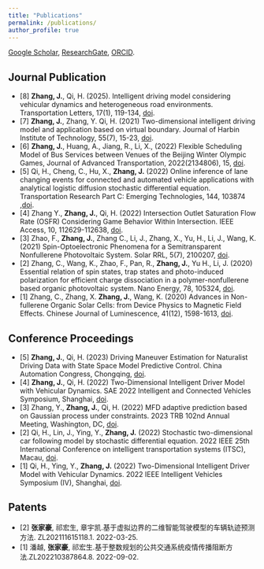 ```yaml
---
title: "Publications"
permalink: /publications/
author_profile: true
---
```


<!-- {% if author.googlescholar %}
  You can also find my articles on <u><a href="{{author.googlescholar}}">my Google Scholar profile</a>.</u>
{% endif %}

{% include base_path %}

{% for post in site.publications reversed %}
  {% include archive-single.html %}
{% endfor %} -->

[Google Scholar](https://scholar.google.com/citations?user=TAb6ScIAAAAJ&hl=en), [ResearchGate](https://www.researchgate.net/profile/Jiahao-Zhang-15), [ORCID](https://orcid.org/my-orcid?orcid=0000-0003-4789-5473).


Journal Publication
----------
* [8] **Zhang, J.**, Qi, H. (2025). Intelligent driving model considering vehicular dynamics and heterogeneous road environments. Transportation Letters, 17(1), 119-134, [doi](https://doi.org/10.1080/19427867.2024.2329469).
* [7] **Zhang, J.**, Zhang, Y. Qi, H. (2021) Two-dimensional intelligent driving model and application based on virtual boundary. Journal of Harbin Institute of Technology, 55(7), 15-23, [doi](http://hit.alljournals.cn/html/hitxb_cn/2023/7/20230703.html).
* [6] **Zhang, J.**, Huang, A., Jiang, R., Li, X., (2022) Flexible Scheduling Model of Bus Services between Venues of the Beijing Winter Olympic Games, Journal of Advanced Transportation, 2022(2134806), 15, [doi](https://onlinelibrary.wiley.com/doi/full/10.1155/2022/2134806).
* [5] Qi, H., Cheng, C., Hu, X., **Zhang, J.** (2022) Online inference of lane changing events for connected and automated vehicle applications with analytical logistic diffusion stochastic differential equation. Transportation Research Part C: Emerging Technologies, 144, 103874 ,[doi](https://doi.org/10.1016/j.trc.2022.103874).
* [4] Zhang Y., **Zhang, J.**, Qi, H. (2022) Intersection Outlet Saturation Flow Rate (OSFR) Considering Game Behavior Within Intersection. IEEE Access, 10, 112629-112638, [doi](https://ieeexplore.ieee.org/abstract/document/9878314).
* [3] Zhao, F., **Zhang, J.**, Zhang C., Li, J., Zhang, X., Yu, H., Li, J., Wang, K. (2021) Spin-Optoelectronic Phenomena for a Semitransparent Nonfullerene Photovoltaic System. Solar RRL, 5(7), 2100207, [doi](https://onlinelibrary.wiley.com/doi/full/10.1002/solr.202100207).
* [2] Zhang, C., Wang, K., Zhao, F., Pan, R., **Zhang, J.**, Yu H., Li, J. (2020) Essential relation of spin states, trap states and photo-induced polarization for efficient charge dissociation in a polymer-nonfullerene based organic photovoltaic system. Nano Energy, 78, 105324, [doi](https://www.sciencedirect.com/science/article/pii/S2211285520309010).
* [1] Zhang, C., Zhang, X. **Zhang, J.**, Wang, K. (2020) Advances in Non-fullerene Organic Solar Cells: from Device Physics to Magnetic Field Effects. Chinese Journal of Luminescence, 41(12), 1598-1613, [doi](https://cjl.lightpublishing.cn/en/article/doi/10.37188/CJL.20200314/).


Conference Proceedings
-------
* [5] **Zhang, J.**, Qi, H. (2023) Driving Maneuver Estimation for Naturalist Driving Data with State Space Model Predictive Control. China Automation Congress, Chongqing, [doi](https://doi.org/10.1109/CAC59555.2023.10450846).
* [4] **Zhang, J.**, Qi, H. (2022) Two-Dimensional Intelligent Driver Model with Vehicular Dynamics. SAE 2022 Intelligent and Connected Vehicles Symposium, Shanghai, [doi](https://www.sae.org/publications/technical-papers/content/2022-01-7088/).
* [3] Zhang, Y., **Zhang, J.**, Qi, H. (2022) MFD adaptive prediction based on Gaussian process under constraints. 2023 TRB 102nd Annual Meeting, Washington, DC, [doi](https://www.researchgate.net/publication/364777558_MFD_adaptive_prediction_based_on_Gaussian_process_under_constraints).
* [2] Qi, H., Lin, J., Ying, Y., **Zhang, J.** (2022) Stochastic two-dimensional car following model by stochastic differential equation. 2022 IEEE 25th International Conference on intelligent transportation systems (ITSC), Macau, [doi](https://ieeexplore.ieee.org/abstract/document/9921829).
* [1] Qi, H., Ying, Y., **Zhang, J.** (2022) Two-Dimensional Intelligent Driver Model with Vehicular Dynamics. 2022 IEEE Intelligent Vehicles Symposium (IV), Shanghai, [doi](https://ieeexplore.ieee.org/abstract/document/9827388).


Patents
-------
* [2] **张家豪**, 祁宏生, 章宇凯.基于虚拟边界的二维智能驾驶模型的车辆轨迹预测方法. ZL202111615118.1. 2022-03-25.
* [1] 潘越, **张家豪**, 祁宏生.基于整数规划的公共交通系统疫情传播阻断方法.ZL202210387864.8. 2022-09-02.
